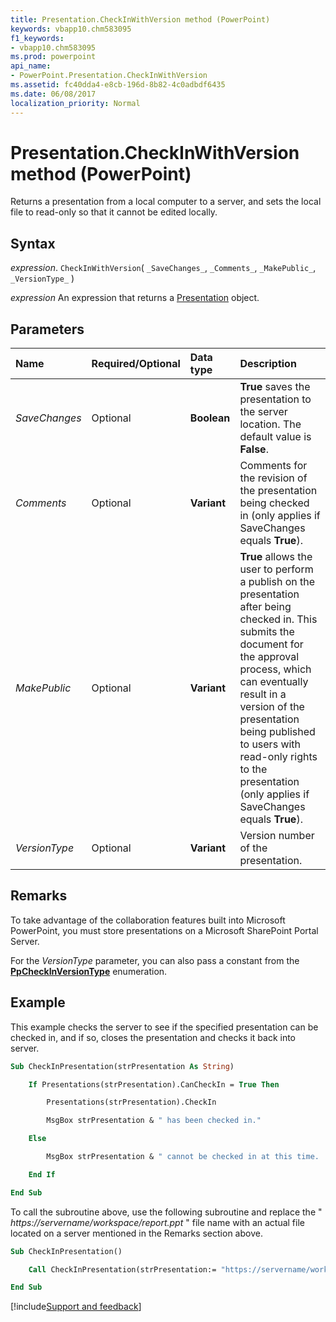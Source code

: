 ```yaml
---
title: Presentation.CheckInWithVersion method (PowerPoint)
keywords: vbapp10.chm583095
f1_keywords:
- vbapp10.chm583095
ms.prod: powerpoint
api_name:
- PowerPoint.Presentation.CheckInWithVersion
ms.assetid: fc40dda4-e8cb-196d-8b82-4c0adbdf6435
ms.date: 06/08/2017
localization_priority: Normal
---
```



# Presentation.CheckInWithVersion method (PowerPoint)

Returns a presentation from a local computer to a server, and sets the local file to read-only so that it cannot be edited locally.


## Syntax

_expression_. `CheckInWithVersion`( `_SaveChanges_`, `_Comments_`, `_MakePublic_`, `_VersionType_` )

 _expression_ An expression that returns a [Presentation](PowerPoint.Presentation.md) object.


## Parameters



|Name|Required/Optional|Data type|Description|
|:-----|:-----|:-----|:-----|
| _SaveChanges_|Optional|**Boolean**|**True** saves the presentation to the server location. The default value is **False**.|
| _Comments_|Optional|**Variant**|Comments for the revision of the presentation being checked in (only applies if SaveChanges equals  **True**).|
| _MakePublic_|Optional|**Variant**|**True** allows the user to perform a publish on the presentation after being checked in. This submits the document for the approval process, which can eventually result in a version of the presentation being published to users with read-only rights to the presentation (only applies if SaveChanges equals **True**).|
| _VersionType_|Optional|**Variant**|Version number of the presentation.|

## Remarks

To take advantage of the collaboration features built into Microsoft PowerPoint, you must store presentations on a Microsoft SharePoint Portal Server.

For the  _VersionType_ parameter, you can also pass a constant from the **[PpCheckInVersionType](PowerPoint.PpCheckInVersionType.md)** enumeration.


## Example

This example checks the server to see if the specified presentation can be checked in, and if so, closes the presentation and checks it back into server.


```vb
Sub CheckInPresentation(strPresentation As String)

    If Presentations(strPresentation).CanCheckIn = True Then

        Presentations(strPresentation).CheckIn

        MsgBox strPresentation & " has been checked in."

    Else

        MsgBox strPresentation & " cannot be checked in at this time.  Please try again later."

    End If

End Sub
```

To call the subroutine above, use the following subroutine and replace the " _https://servername/workspace/report.ppt_ " file name with an actual file located on a server mentioned in the Remarks section above.




```vb
Sub CheckInPresentation()

    Call CheckInPresentation(strPresentation:= "https://servername/workspace/report.ppt ")

End Sub
```

[!include[Support and feedback](~/includes/feedback-boilerplate.md)]